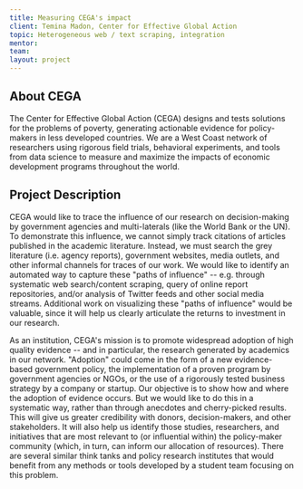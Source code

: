 ```yaml
---
title: Measuring CEGA's impact
client: Temina Madon, Center for Effective Global Action
topic: Heterogeneous web / text scraping, integration
mentor:
team:
layout: project
---
```

## About CEGA

The Center for Effective Global Action (CEGA) designs and tests solutions for
the problems of poverty, generating actionable evidence for policy-makers in
less developed countries. We are a West Coast network of researchers using
rigorous field trials, behavioral experiments, and tools from data science to
measure and maximize the impacts of economic development programs throughout
the world.

## Project Description

CEGA would like to trace the influence of our research on decision-making by
government agencies and multi-laterals (like the World Bank or the UN). To
demonstrate this influence, we cannot simply track citations of articles
published in the academic literature. Instead, we must search the grey
literature (i.e. agency reports), government websites, media outlets, and other
informal channels for traces of our work. We would like to identify an
automated way to capture these "paths of influence" -- e.g. through systematic
web search/content scraping, query of online report repositories, and/or
analysis of Twitter feeds and other social media streams. Additional work on
visualizing these "paths of influence" would be valuable, since it will help us
clearly articulate the returns to investment in our research.

As an institution, CEGA's mission is to promote widespread adoption of high
quality evidence -- and in particular, the research generated by academics in
our network. "Adoption" could come in the form of a new evidence-based
government policy, the implementation of a proven program by government
agencies or NGOs, or the use of a rigorously tested business strategy by a
company or startup. Our objective is to show how and where the adoption of
evidence occurs. But we would like to do this in a systematic way, rather than
through anecdotes and cherry-picked results. This will give us greater
credibility with donors, decision-makers, and other stakeholders. It will also
help us identify those studies, researchers, and initiatives that are most
relevant to (or influential within) the policy-maker community (which, in turn,
can inform our allocation of resources). There are several similar think tanks
and policy research institutes that would benefit from any methods or tools
developed by a student team focusing on this problem.
